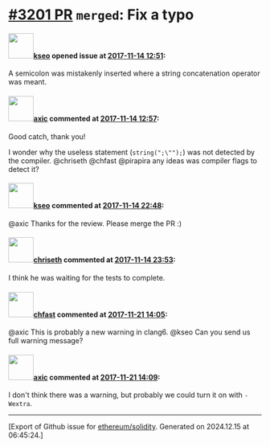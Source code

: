 # [\#3201 PR](https://github.com/ethereum/solidity/pull/3201) `merged`: Fix a typo

#### <img src="https://avatars.githubusercontent.com/u/2034762?u=baa6eef9daad745af956a8d9b564acaabf8bed25&v=4" width="50">[kseo](https://github.com/kseo) opened issue at [2017-11-14 12:51](https://github.com/ethereum/solidity/pull/3201):

A semicolon was mistakenly inserted where a string concatenation
operator was meant.

#### <img src="https://avatars.githubusercontent.com/u/20340?v=4" width="50">[axic](https://github.com/axic) commented at [2017-11-14 12:57](https://github.com/ethereum/solidity/pull/3201#issuecomment-344250948):

Good catch, thank you!

I wonder why the useless statement (`string(";\"");`) was not detected by the compiler. @chriseth @chfast @pirapira any ideas was compiler flags to detect it?

#### <img src="https://avatars.githubusercontent.com/u/2034762?u=baa6eef9daad745af956a8d9b564acaabf8bed25&v=4" width="50">[kseo](https://github.com/kseo) commented at [2017-11-14 22:48](https://github.com/ethereum/solidity/pull/3201#issuecomment-344425977):

@axic Thanks for the review. Please merge the PR :)

#### <img src="https://avatars.githubusercontent.com/u/9073706?v=4" width="50">[chriseth](https://github.com/chriseth) commented at [2017-11-14 23:53](https://github.com/ethereum/solidity/pull/3201#issuecomment-344439852):

I think he was waiting for the tests to complete.

#### <img src="https://avatars.githubusercontent.com/u/573380?u=6cd4b0f473d862749cbed137d0bb32b726ae071f&v=4" width="50">[chfast](https://github.com/chfast) commented at [2017-11-21 14:05](https://github.com/ethereum/solidity/pull/3201#issuecomment-346036041):

@axic This is probably a new warning in clang6. @kseo Can you send us full warning message?

#### <img src="https://avatars.githubusercontent.com/u/20340?v=4" width="50">[axic](https://github.com/axic) commented at [2017-11-21 14:09](https://github.com/ethereum/solidity/pull/3201#issuecomment-346037093):

I don't think there was a warning, but probably we could turn it on with `-Wextra`.


-------------------------------------------------------------------------------



[Export of Github issue for [ethereum/solidity](https://github.com/ethereum/solidity). Generated on 2024.12.15 at 06:45:24.]
